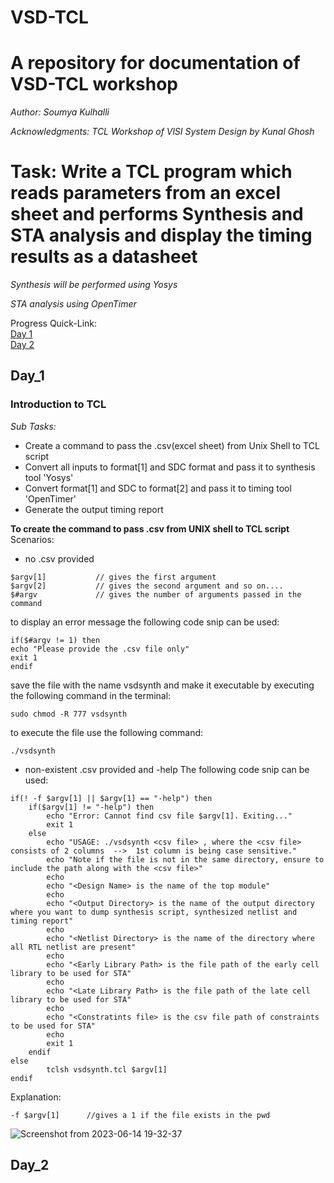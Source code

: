 # VSD-TCL
# A repository for documentation of VSD-TCL workshop

_Author: Soumya Kulhalli_

_Acknowledgments: TCL Workshop of VlSI System Design by Kunal Ghosh_

# Task: Write a TCL program which reads parameters from an excel sheet and performs Synthesis and STA analysis and display the timing results as a datasheet
_Synthesis will be performed using Yosys_ 

 _STA analysis using OpenTimer_

Progress Quick-Link:<br />
[Day 1](#Day_1)<br />
[Day 2](#Day_2)<br />


## Day_1

### Introduction to TCL 

_Sub Tasks:_

- Create a command to pass the .csv(excel sheet) from Unix Shell to TCL script
- Convert all inputs to format[1] and SDC format and pass it to synthesis tool 'Yosys'
- Convert format[1] and SDC to format[2] and pass it to timing tool 'OpenTimer'
- Generate the output timing report

**To create the command to pass .csv from UNIX shell to TCL script** 
Scenarios:
- no .csv provided
~~~
$argv[1]           // gives the first argument 
$argv[2]           // gives the second argument and so on....
$#argv             // gives the number of arguments passed in the command
~~~

to display an error message the following code snip can be used:
~~~
if($#argv != 1) then
echo "Please provide the .csv file only"
exit 1 
endif
~~~
save the file with the name vsdsynth and make it executable by executing the following command in the terminal:
~~~
sudo chmod -R 777 vsdsynth
~~~
 to execute the file use the following command:
 ~~~
 ./vsdsynth
~~~
- non-existent .csv provided and -help
The following code snip can be used:
~~~
if(! -f $argv[1] || $argv[1] == "-help") then
	if($argv[1] != "-help") then
		echo "Error: Cannot find csv file $argv[1]. Exiting..."
		exit 1
	else
		echo "USAGE: ./vsdsynth <csv file> , where the <csv file> consists of 2 columns  -->  1st column is being case sensitive."
		echo "Note if the file is not in the same directory, ensure to include the path along with the <csv file>"
		echo 
		echo "<Design Name> is the name of the top module"
		echo 
		echo "<Output Directory> is the name of the output directory where you want to dump synthesis script, synthesized netlist and timing report" 
		echo 
		echo "<Netlist Directory> is the name of the directory where all RTL netlist are present"
		echo
		echo "<Early Library Path> is the file path of the early cell library to be used for STA"
		echo
		echo "<Late Library Path> is the file path of the late cell library to be used for STA"
		echo
		echo "<Constratints file> is the csv file path of constraints to be used for STA"
		echo
		exit 1
	endif
else
		tclsh vsdsynth.tcl $argv[1]
endif
~~~

Explanation:
~~~
-f $argv[1]      //gives a 1 if the file exists in the pwd
~~~
![Screenshot from 2023-06-14 19-32-37](https://github.com/Soumya2754/VSD-TCL/assets/83526493/023bdfed-3e08-47b7-b3c2-194f731123e6)

## Day_2
